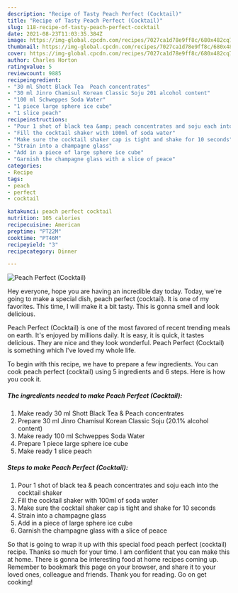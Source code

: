 ```yaml
---
description: "Recipe of Tasty Peach Perfect (Cocktail)"
title: "Recipe of Tasty Peach Perfect (Cocktail)"
slug: 118-recipe-of-tasty-peach-perfect-cocktail
date: 2021-08-23T11:03:35.384Z
image: https://img-global.cpcdn.com/recipes/7027ca1d78e9ff8c/680x482cq70/peach-perfect-cocktail-recipe-main-photo.jpg
thumbnail: https://img-global.cpcdn.com/recipes/7027ca1d78e9ff8c/680x482cq70/peach-perfect-cocktail-recipe-main-photo.jpg
cover: https://img-global.cpcdn.com/recipes/7027ca1d78e9ff8c/680x482cq70/peach-perfect-cocktail-recipe-main-photo.jpg
author: Charles Horton
ratingvalue: 5
reviewcount: 9885
recipeingredient:
- "30 ml Shott Black Tea  Peach concentrates"
- "30 ml Jinro Chamisul Korean Classic Soju 201 alcohol content"
- "100 ml Schweppes Soda Water"
- "1 piece large sphere ice cube"
- "1 slice peach"
recipeinstructions:
- "Pour 1 shot of black tea &amp; peach concentrates and soju each into the cocktail shaker"
- "Fill the cocktail shaker with 100ml of soda water"
- "Make sure the cocktail shaker cap is tight and shake for 10 seconds"
- "Strain into a champagne glass"
- "Add in a piece of large sphere ice cube"
- "Garnish the champagne glass with a slice of peace"
categories:
- Recipe
tags:
- peach
- perfect
- cocktail

katakunci: peach perfect cocktail 
nutrition: 105 calories
recipecuisine: American
preptime: "PT22M"
cooktime: "PT46M"
recipeyield: "3"
recipecategory: Dinner

---
```



![Peach Perfect (Cocktail)](https://img-global.cpcdn.com/recipes/7027ca1d78e9ff8c/680x482cq70/peach-perfect-cocktail-recipe-main-photo.jpg)

Hey everyone, hope you are having an incredible day today. Today, we're going to make a special dish, peach perfect (cocktail). It is one of my favorites. This time, I will make it a bit tasty. This is gonna smell and look delicious.

Peach Perfect (Cocktail) is one of the most favored of recent trending meals on earth. It's enjoyed by millions daily. It is easy, it is quick, it tastes delicious. They are nice and they look wonderful. Peach Perfect (Cocktail) is something which I've loved my whole life.




To begin with this recipe, we have to prepare a few ingredients. You can cook peach perfect (cocktail) using 5 ingredients and 6 steps. Here is how you cook it.

<!--inarticleads1-->

##### The ingredients needed to make Peach Perfect (Cocktail):

1. Make ready 30 ml Shott Black Tea &amp; Peach concentrates
1. Prepare 30 ml Jinro Chamisul Korean Classic Soju (20.1% alcohol content)
1. Make ready 100 ml Schweppes Soda Water
1. Prepare 1 piece large sphere ice cube
1. Make ready 1 slice peach




<!--inarticleads2-->

##### Steps to make Peach Perfect (Cocktail):

1. Pour 1 shot of black tea &amp; peach concentrates and soju each into the cocktail shaker
1. Fill the cocktail shaker with 100ml of soda water
1. Make sure the cocktail shaker cap is tight and shake for 10 seconds
1. Strain into a champagne glass
1. Add in a piece of large sphere ice cube
1. Garnish the champagne glass with a slice of peace




So that is going to wrap it up with this special food peach perfect (cocktail) recipe. Thanks so much for your time. I am confident that you can make this at home. There is gonna be interesting food at home recipes coming up. Remember to bookmark this page on your browser, and share it to your loved ones, colleague and friends. Thank you for reading. Go on get cooking!
